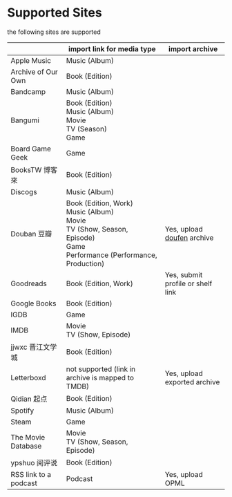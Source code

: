 # Supported Sites

the following sites are supported


|                       | import link for media type                                                                                                    | import archive                                   |
| ----------------------| ----------------------------------------------------------------------------------------------------------------------------- | ------------------------------------------------ |
| Apple Music           | Music (Album)                                                                                                                 |                                                  |
| Archive of Our Own    | Book (Edition)                                                                                                                |                                                  |
| Bandcamp              | Music (Album)                                                                                                                 |                                                  |
| Bangumi               | Book (Edition)<br>Music (Album)<br>Movie<br>TV (Season)<br>Game                                                               |                                                  |
| Board Game Geek       | Game                                                                                                                          |                                                  |
| BooksTW 博客來        | Book (Edition)                                                                                                                |                                                  |
| Discogs               | Music (Album)                                                                                                                 |                                                  |
| Douban 豆瓣           | Book (Edition, Work)<br>Music (Album)<br>Movie<br>TV (Show, Season, Episode)<br>Game<br>Performance (Performance, Production) | Yes, upload [doufen](https://doufen.org) archive |
| Goodreads             | Book (Edition, Work)                                                                                                          | Yes, submit profile or shelf link                |
| Google Books          | Book (Edition)                                                                                                                |                                                  |
| IGDB                  | Game                                                                                                                          |                                                  |
| IMDB                  | Movie<br>TV (Show, Episode)                                                                                                   |                                                  |
| jjwxc 晋江文学城       | Book (Edition)                                                                                                                |                                                  |
| Letterboxd            | not supported (link in archive is mapped to TMDB)                                                                             | Yes, upload exported archive                     |
| Qidian 起点           | Book (Edition)                                                                                                                |                                                  |
| Spotify               | Music (Album)                                                                                                                 |                                                  |
| Steam                 | Game                                                                                                                          |                                                  |
| The Movie Database    | Movie<br>TV (Show, Season, Episode)                                                                                           |                                                  |
| ypshuo 阅评说         | Book (Edition)                                                                                                                |                                                  |
| RSS link to a podcast | Podcast                                                                                                                       | Yes, upload OPML                                 |
